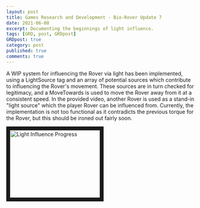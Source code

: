 ```yaml
---
layout: post
title: Games Research and Development - Bio-Rover Update 7
date: 2021-06-08
excerpt: Documenting the beginnings of light influence.
tags: [GRD, post, GRDpost]
GRDpost: true
category: post
published: true
comments: true
---
```

A WIP system for influencing the Rover via light has been implemented, using a LightSource tag and an array of potential sources which contribute to influencing the Rover's movement. These sources are in turn checked for legitimacy, and a MoveTowards is used to move the Rover away from it at a consistent speed. In the provided video, another Rover is used as a stand-in "light source" which the player Rover can be influenced from. Currently, the implementation is not too functional as it contradicts the previous torque for the Rover, but this should be ironed out fairly soon.

<a href="http://www.youtube.com/watch?feature=player_embedded&v=VHCSV1uGtqA" target="_blank"><img src="http://img.youtube.com/vi/VHCSV1uGtqA/0.jpg" alt="Light Influence Progress" width="240" height="180" border="10" /></a>
